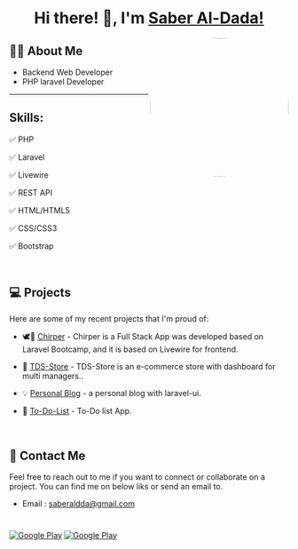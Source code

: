 <!-- <h1> Hi there, I'm Saber Al-Dada 👋 </h1>
 -->
<h1 align="center">Hi there! 👋, I'm <a href="#">Saber Al-Dada!</a></h1>

<img align='right' src="https://media2.giphy.com/media/qgQUggAC3Pfv687qPC/giphy.gif" style="width:250px;border-radius:50%;">
 
## 🙋‍♀️ About Me

- Backend Web Developer
- PHP laravel Developer
<hr>

## Skills:

✅ PHP

✅ Laravel

✅ Livewire

✅ REST API

✅ HTML/HTML5

✅ CSS/CSS3

✅ Bootstrap

<br>
 
## 💻 Projects

Here are some of my recent projects that I'm proud of:

- 🕊🚀 [Chirper](https://github.com/saberaldda/chirper) - Chirper is a Full Stack App was developed based on Laravel Bootcamp, and it is based on
Livewire for frontend.

- 🛒 [TDS-Store](https://github.com/saberaldda/TDS-store) - TDS-Store is an e-commerce store with dashboard for multi managers..

- 💡 [Personal Blog](https://github.com/saberaldda/Personal_blog) - a personal blog with laravel-ui.

- 🎨 [To-Do-List](https://github.com/saberaldda/To-Do-List) - To-Do list App.
 
<br>

## 💬 Contact Me

Feel free to reach out to me if you want to connect or collaborate on a project. You can find me on below liks or send an email to.

- Email : saberaldda@gmail.com
#
 
<p><a href="http://Wa.me/970592105521" target="_blank"><img alt="Google Play" src="https://img.shields.io/badge/whatsapp-128C7E.svg?style=for-the-badge&logo=whatsapp&logoColor=white" /></a>
 <a href="https://www.linkedin.com/in/saberaldda" target="_blank"><img alt="Google Play" src="https://img.shields.io/badge/linkedin-0077b5.svg?style=for-the-badge&logo=linkedin&logoColor=white" /></a>
 <!-- <a href="https://www.youtube.com/@thedarksaber0" target="_blank"><img alt="Google Play" src="https://img.shields.io/badge/youtube-FF0000.svg?style=for-the-badge&logo=youtube&logoColor=white" /></a><p> -->

